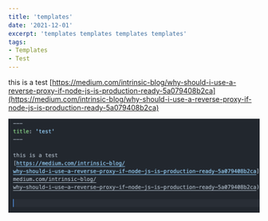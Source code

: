 ```yaml
---
title: 'templates'
date: '2021-12-01'
excerpt: 'templates templates templates templates'
tags:
- Templates
- Test
---
```



this is a test 
[https://medium.com/intrinsic-blog/why-should-i-use-a-reverse-proxy-if-node-js-is-production-ready-5a079408b2ca](https://medium.com/intrinsic-blog/why-should-i-use-a-reverse-proxy-if-node-js-is-production-ready-5a079408b2ca)

![testImage](2022-09-25-16-41-08.png)
